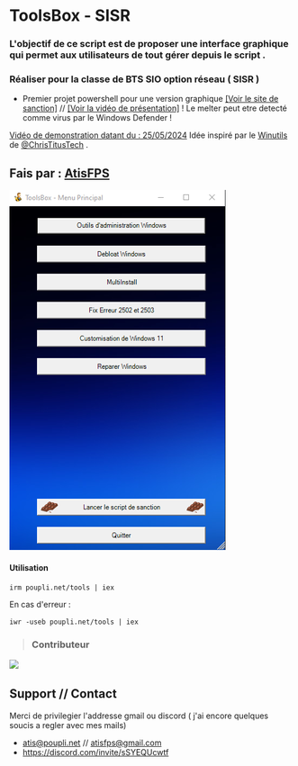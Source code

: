 # ToolsBox - SISR
### L'objectif de ce script est de proposer une interface graphique qui permet aux utilisateurs de tout gérer depuis le script .

### Réaliser pour la classe de BTS SIO option réseau ( SISR ) 


 - Premier projet powershell pour une version graphique [[Voir le site de sanction]](https://sanction.poupli.net/) // [[Voir la vidéo de présentation]](https://youtu.be/OEgyy4pWTbY)
! Le melter peut etre detecté comme virus par le Windows Defender !

[Vidéo de demonstration datant du : 25/05/2024](https://youtu.be/M1UNwWIeIqk)
Idée inspiré par le [Winutils](https://github.com/ChrisTitusTech/winutil) de [@ChrisTitusTech](https://github.com/ChrisTitusTech) . 
## Fais par : [AtisFPS](https://atis.poupli.net)
![screen-tools](./upload/screen-tools.png)


#### Utilisation 
```
irm poupli.net/tools | iex
```
En cas d'erreur : 
```
iwr -useb poupli.net/tools | iex
```

>### Contributeur 
<a href="https://github.com/AtisFPS/ToolsBox/graphs/contributors">
  <img src="https://contrib.rocks/image?repo=AtisFPS/ToolsBox" />
</a>

## Support // Contact
Merci de privilegier l'addresse gmail ou discord ( j'ai encore quelques soucis a regler avec mes mails)
- atis@poupli.net // atisfps@gmail.com
- https://discord.com/invite/sSYEQUcwtf
